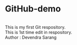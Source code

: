 # GitHub-demo
<br />
This is my first Git respository.
<br />
This is 1st time edit in respository. 
<br />
Author : Devendra Sarang
